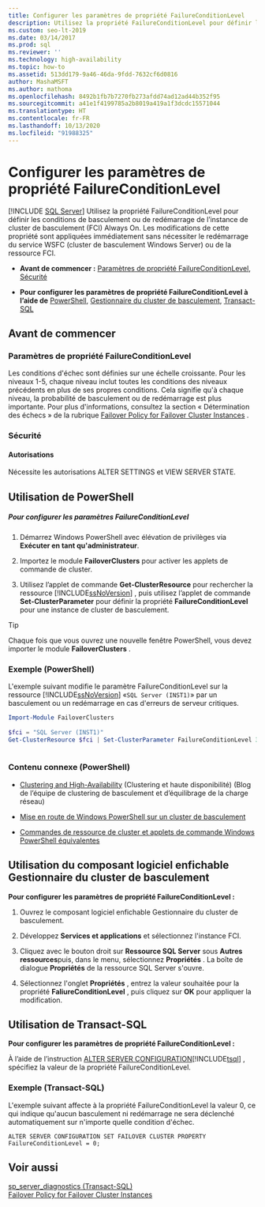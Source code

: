 ```yaml
---
title: Configurer les paramètres de propriété FailureConditionLevel
description: Utilisez la propriété FailureConditionLevel pour définir les conditions de basculement ou de redémarrage de l’instance de cluster de basculement (FCI) Always On.
ms.custom: seo-lt-2019
ms.date: 03/14/2017
ms.prod: sql
ms.reviewer: ''
ms.technology: high-availability
ms.topic: how-to
ms.assetid: 513dd179-9a46-46da-9fdd-7632cf6d0816
author: MashaMSFT
ms.author: mathoma
ms.openlocfilehash: 8492b1fb7b7270fb273afdd74ad12ad44b352f95
ms.sourcegitcommit: a41e1f4199785a2b8019a419a1f3dcdc15571044
ms.translationtype: HT
ms.contentlocale: fr-FR
ms.lasthandoff: 10/13/2020
ms.locfileid: "91988325"
---
```

# <a name="configure-failureconditionlevel-property-settings"></a>Configurer les paramètres de propriété FailureConditionLevel
[!INCLUDE [SQL Server](../../../includes/applies-to-version/sqlserver.md)]
  Utilisez la propriété FailureConditionLevel pour définir les conditions de basculement ou de redémarrage de l’instance de cluster de basculement (FCI) Always On. Les modifications de cette propriété sont appliquées immédiatement sans nécessiter le redémarrage du service WSFC (cluster de basculement Windows Server) ou de la ressource FCI.  
  
-   **Avant de commencer :**  [Paramètres de propriété FailureConditionLevel](#Restrictions), [Sécurité](#Security)  
  
-   **Pour configurer les paramètres de propriété FailureConditionLevel à l’aide de** [PowerShell](#PowerShellProcedure), [Gestionnaire du cluster de basculement](#WSFC), [Transact-SQL](#TsqlProcedure)  
  
##  <a name="before-you-begin"></a><a name="BeforeYouBegin"></a> Avant de commencer  
  
###  <a name="failureconditionlevel-property-settings"></a><a name="Restrictions"></a> Paramètres de propriété FailureConditionLevel  
 Les conditions d'échec sont définies sur une échelle croissante. Pour les niveaux 1-5, chaque niveau inclut toutes les conditions des niveaux précédents en plus de ses propres conditions. Cela signifie qu'à chaque niveau, la probabilité de basculement ou de redémarrage est plus importante.  Pour plus d'informations, consultez la section « Détermination des échecs » de la rubrique [Failover Policy for Failover Cluster Instances](../../../sql-server/failover-clusters/windows/failover-policy-for-failover-cluster-instances.md) .  
  
###  <a name="security"></a><a name="Security"></a> Sécurité  
  
####  <a name="permissions"></a><a name="Permissions"></a> Autorisations  
 Nécessite les autorisations ALTER SETTINGS et VIEW SERVER STATE.  
  
##  <a name="using-powershell"></a><a name="PowerShellProcedure"></a> Utilisation de PowerShell  
  
##### <a name="to-configure-failureconditionlevel-settings"></a>Pour configurer les paramètres FailureConditionLevel  
  
1.  Démarrez Windows PowerShell avec élévation de privilèges via **Exécuter en tant qu'administrateur**.  
  
2.  Importez le module **FailoverClusters** pour activer les applets de commande de cluster.  
  
3.  Utilisez l’applet de commande **Get-ClusterResource** pour rechercher la ressource [!INCLUDE[ssNoVersion](../../../includes/ssnoversion-md.md)] , puis utilisez l’applet de commande **Set-ClusterParameter** pour définir la propriété **FailureConditionLevel** pour une instance de cluster de basculement.  
  
> [!TIP]  
>  Chaque fois que vous ouvrez une nouvelle fenêtre PowerShell, vous devez importer le module **FailoverClusters** .  
  
### <a name="example-powershell"></a>Exemple (PowerShell)  
 L'exemple suivant modifie le paramètre FailureConditionLevel sur la ressource [!INCLUDE[ssNoVersion](../../../includes/ssnoversion-md.md)] «`SQL Server (INST1)`» par un basculement ou un redémarrage en cas d'erreurs de serveur critiques.  
  
```powershell  
Import-Module FailoverClusters  
  
$fci = "SQL Server (INST1)"  
Get-ClusterResource $fci | Set-ClusterParameter FailureConditionLevel 3  
  
```  
  
### <a name="related-content-powershell"></a>Contenu connexe (PowerShell)  
  
-   [Clustering and High-Availability](https://techcommunity.microsoft.com/t5/failover-clustering/bg-p/FailoverClustering) (Clustering et haute disponibilité) (Blog de l’équipe de clustering de basculement et d’équilibrage de la charge réseau)  
  
-   [Mise en route de Windows PowerShell sur un cluster de basculement](https://technet.microsoft.com/library/ee619762\(WS.10\).aspx)  
  
-   [Commandes de ressource de cluster et applets de commande Windows PowerShell équivalentes](/previous-versions/windows/it-pro/windows-server-2008-R2-and-2008/ee619744(v=ws.10)#BKMK_resource)  
  
##  <a name="using-the-failover-cluster-manager-snap-in"></a><a name="WSFC"></a> Utilisation du composant logiciel enfichable Gestionnaire du cluster de basculement  
 **Pour configurer les paramètres de propriété FailureConditionLevel :**  
  
1.  Ouvrez le composant logiciel enfichable Gestionnaire du cluster de basculement.  
  
2.  Développez **Services et applications** et sélectionnez l'instance FCI.  
  
3.  Cliquez avec le bouton droit sur **Ressource SQL Server** sous **Autres ressources**puis, dans le menu, sélectionnez **Propriétés** . La boîte de dialogue **Propriétés** de la ressource SQL Server s'ouvre.  
  
4.  Sélectionnez l'onglet **Propriétés** , entrez la valeur souhaitée pour la propriété **FaliureConditionLevel** , puis cliquez sur **OK** pour appliquer la modification.  
  
##  <a name="using-transact-sql"></a><a name="TsqlProcedure"></a> Utilisation de Transact-SQL  
 **Pour configurer les paramètres de propriété FailureConditionLevel :**  
  
 À l’aide de l’instruction [ALTER SERVER CONFIGURATION](../../../t-sql/statements/alter-server-configuration-transact-sql.md)[!INCLUDE[tsql](../../../includes/tsql-md.md)] , spécifiez la valeur de la propriété FailureConditionLevel.  
  
###  <a name="example-transact-sql"></a><a name="TsqlExample"></a> Exemple (Transact-SQL)  
 L'exemple suivant affecte à la propriété FailureConditionLevel la valeur 0, ce qui indique qu'aucun basculement ni redémarrage ne sera déclenché automatiquement sur n'importe quelle condition d'échec.  
  
```  
ALTER SERVER CONFIGURATION SET FAILOVER CLUSTER PROPERTY FailureConditionLevel = 0;  
```  
  
## <a name="see-also"></a>Voir aussi  
 [sp_server_diagnostics &#40;Transact-SQL&#41;](../../../relational-databases/system-stored-procedures/sp-server-diagnostics-transact-sql.md)   
 [Failover Policy for Failover Cluster Instances](../../../sql-server/failover-clusters/windows/failover-policy-for-failover-cluster-instances.md)  
  
